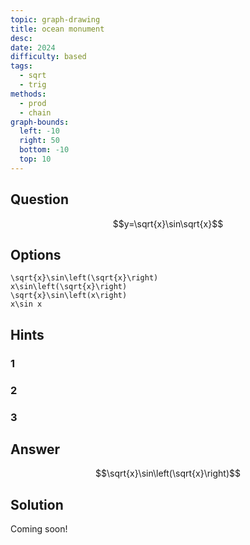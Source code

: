 ```yaml
---
topic: graph-drawing
title: ocean monument
desc: 
date: 2024
difficulty: based
tags:
  - sqrt
  - trig
methods:
  - prod
  - chain
graph-bounds:
  left: -10
  right: 50
  bottom: -10
  top: 10
---
```



## Question
```math
y=\sqrt{x}\sin\sqrt{x}
```


## Options
```desmos
\sqrt{x}\sin\left(\sqrt{x}\right)
x\sin\left(\sqrt{x}\right)
\sqrt{x}\sin\left(x\right)
x\sin x
```


## Hints

### 1

### 2

### 3


## Answer
```math
\sqrt{x}\sin\left(\sqrt{x}\right)
```


## Solution

Coming soon!
